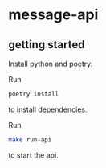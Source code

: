 # message-api
## getting started
Install python and poetry.

Run
```bash
poetry install
```
to install dependencies.

Run
```bash
make run-api
```
to start the api.
